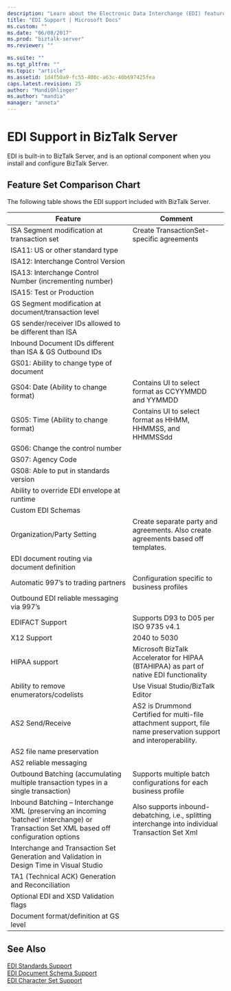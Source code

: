 ```yaml
---
description: "Learn about the Electronic Data Interchange (EDI) feature set that is supported in BizTalk Server."
title: "EDI Support | Microsoft Docs"
ms.custom: ""
ms.date: "06/08/2017"
ms.prod: "biztalk-server"
ms.reviewer: ""

ms.suite: ""
ms.tgt_pltfrm: ""
ms.topic: "article"
ms.assetid: 1d4f50a9-fc55-400c-a63c-40b697425fea
caps.latest.revision: 25
author: "MandiOhlinger"
ms.author: "mandia"
manager: "anneta"
---
```

# EDI Support in BizTalk Server

EDI is built-in to BizTalk Server, and is an optional component when you install and configure BizTalk Server. 
  
## Feature Set Comparison Chart
  
The following table shows the EDI support included with BizTalk Server.
  
|Feature|Comment|  
|---|---|
|ISA    Segment modification at transaction set| Create TransactionSet-specific agreements|  
|ISA11:    US or other standard type| |  
|ISA12:    Interchange Control Version| |  
|ISA13:    Interchange Control Number (incrementing number)| |  
|ISA15:    Test or Production| |  
|GS    Segment modification at document/transaction level| |  
|GS    sender/receiver IDs allowed to be different than ISA| |  
|Inbound    Document IDs different than ISA & GS Outbound IDs| |  
|GS01:    Ability to change type of document| |  
|GS04:    Date (Ability to change format)|Contains UI to select format as CCYYMMDD and YYMMDD|  
|GS05:    Time (Ability to change format)|Contains UI to select format as HHMM, HHMMSS, and HHMMSSdd|  
|GS06:    Change the control number| |  
|GS07:    Agency Code| |  
|GS08:    Able to put in standards version| |  
|Ability to override EDI envelope at runtime| |  
|Custom    EDI Schemas| |  
|Organization/Party Setting|Create separate party and agreements. Also create agreements based off templates.|  
|EDI    document routing via document definition| |  
|Automatic 997’s to trading partners|Configuration specific to business profiles|  
|Outbound    EDI reliable messaging via 997’s| |  
|EDIFACT    Support|Supports D93 to D05 per ISO 9735 v4.1|  
|X12    Support|2040 to 5030|  
|HIPAA support| Microsoft BizTalk Accelerator for HIPAA (BTAHIPAA) as  part of native EDI functionality|  
|Ability to remove enumerators/codelists|Use Visual Studio/BizTalk Editor|  
|AS2    Send/Receive| AS2 is Drummond Certified for multi-file attachment support, file name preservation support and interoperability.|  
|AS2 file name preservation| |  
|AS2 reliable messaging| |  
|Outbound    Batching (accumulating multiple transaction types in a single transaction)|Supports multiple batch configurations for each business profile|  
|Inbound    Batching – Interchange XML (preserving an incoming ‘batched’ interchange) or Transaction Set XML based off configuration options|Also supports inbound-debatching, i.e., splitting interchange into individual Transaction Set Xml|  
|Interchange    and Transaction Set Generation and Validation in Design Time in Visual Studio| |  
|TA1    (Technical ACK) Generation and Reconciliation| |  
|Optional    EDI and XSD Validation flags| |  
|Document    format/definition at GS level| |  
  
## See Also  
 [EDI Standards Support](../core/edi-standards-support.md)   
 [EDI Document Schema Support](../core/edi-document-schema-support.md)   
 [EDI Character Set Support](../core/edi-character-set-support.md)
